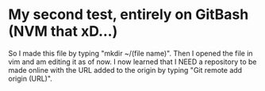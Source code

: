 My second test, entirely on GitBash (NVM that xD...)
=====
So I made this file by typing "mkdir ~/(file name)".
Then I opened the file in vim and am editing it as of now.
I now learned that I NEED a repository to be made online with the URL 
added to the origin by typing "Git remote add origin (URL)".

